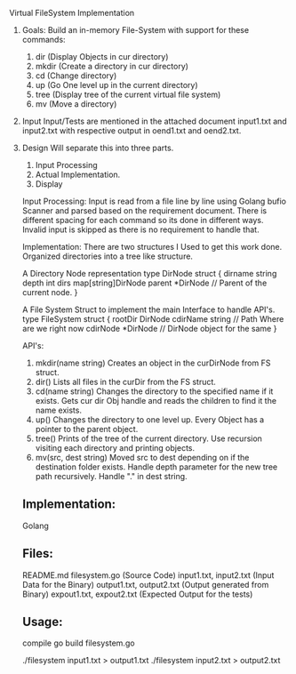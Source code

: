    Virtual FileSystem Implementation

1. Goals:
    Build an in-memory File-System with support for these commands:
    1. dir  (Display Objects in cur directory)
    2. mkdir (Create a directory in cur directory)
    3. cd (Change directory)
    4. up (Go One level up in the current directory)
    5. tree (Display tree of the current virtual file system)
    6. mv (Move a directory)


2. Input
    Input/Tests are mentioned in the attached document input1.txt 
    and input2.txt with respective output in oend1.txt and oend2.txt.


3. Design
    Will separate this into three parts.
    1. Input Processing
    2. Actual Implementation.
    3. Display   


    Input Processing:
    Input is read from a file line by line using Golang bufio Scanner and
    parsed based on the requirement document. There is different spacing for
    each command so its done in different ways.
    Invalid input is skipped as there is no requirement to handle that.


    Implementation:
    There are two structures I Used to get this work done. Organized
    directories into a tree like structure.

    A Directory Node representation
    type DirNode struct {
        dirname string
        depth   int
        dirs    map[string]DirNode
        parent  *DirNode // Parent of the current node.
    }

    A File System Struct to implement the main Interface to handle API's.
    type FileSystem struct {
        rootDir  DirNode
        cdirName string     // Path Where are we right now
        cdirNode *DirNode   // DirNode object for the same
    }

    API's:
    1. mkdir(name string)
        Creates an object in the curDirNode from FS struct.
    2. dir()
        Lists all files in the curDir from the FS struct.
    3. cd(name string)
        Changes the directory to the specified name if it exists.
        Gets cur dir Obj handle and reads the children to find it the name
        exists. 
    3. up()
        Changes the directory to one level up.
        Every Object has a pointer to the parent object.
    3. tree()
        Prints of the tree of the current directory.
        Use recursion visiting each directory and printing objects.
    4.  mv(src, dest string)
        Moved src to dest depending on if the destination folder exists.
        Handle depth parameter for the new tree path recursively.
        Handle ".\" in dest string.


    Implementation:
    ----------------
    Golang
    
    Files:
    -----
    README.md
    filesystem.go (Source Code)
    input1.txt, input2.txt (Input Data for the Binary)
    output1.txt, output2.txt (Output generated from Binary)
    expout1.txt, expout2.txt (Expected Output for the tests)
    
    Usage:
    ------
    compile
    go build filesystem.go

    ./filesystem input1.txt > output1.txt
    ./filesystem input2.txt > output2.txt

